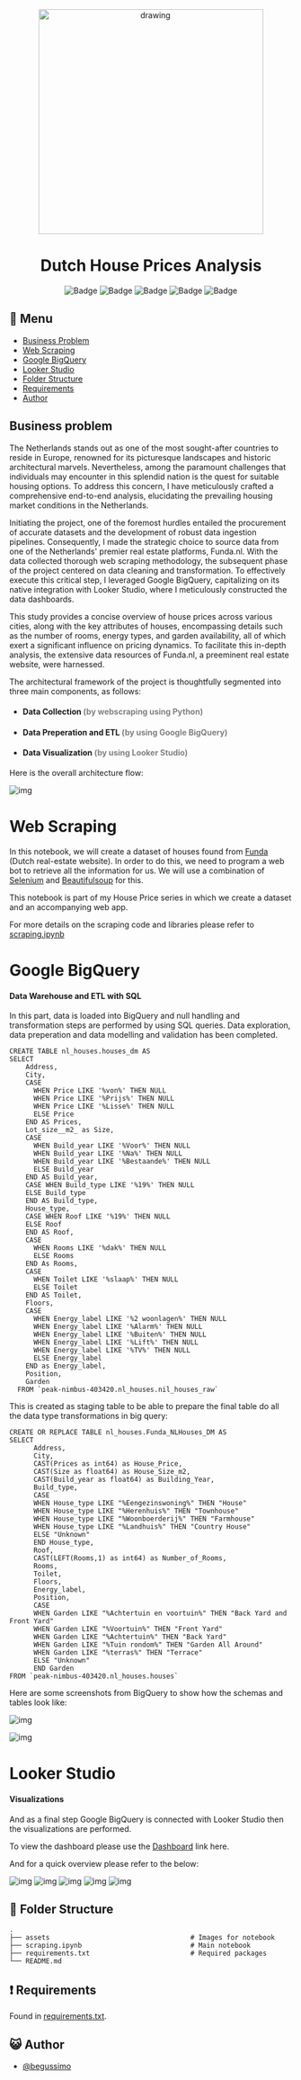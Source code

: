<div align="center">
<img src="assets/DutchHouse.jpeg" alt="drawing" width="400"/> <br />


# Dutch House Prices Analysis 


![Badge](https://img.shields.io/badge/Jupyter-F37626.svg?&style=for-the-badge&logo=Jupyter&logoColor=white)
![Badge](https://img.shields.io/badge/Selenium-43B02A?style=for-the-badge&logo=Selenium&logoColor=white)
![Badge](https://img.shields.io/badge/-BeautifulSoup-informational?style=for-the-badge)
![Badge](https://img.shields.io/badge/Google_BigQuery-8A2BE2?style=for-the-badge&logo=Google%20BigQuery&logoColor=white&color=8A2BE2&cacheSeconds=%234285F4)
![Badge](https://img.shields.io/badge/Looker_Studio-8A2TK2?style=for-the-badge&logo=Looker&logoColor=white&color=%23DE3163&cacheSeconds=%234285F4)

</div>

## :bookmark_tabs: Menu

- [Business Problem](#Business-Problem)
- [Web Scraping](#Web-Scraping)
- [Google BigQuery](#Google-BigQuery)
- [Looker Studio](#Looker-Studio)
- [Folder Structure](#closedbook-results)
- [Requirements](#exclamation-requirements)
- [Author](#smiley_cat-author)

## Business problem


The Netherlands stands out as one of the most sought-after countries to reside in Europe, renowned for its picturesque landscapes and historic architectural marvels. Nevertheless, among the paramount challenges that individuals may encounter in this splendid nation is the quest for suitable housing options. To address this concern, I have meticulously crafted a comprehensive end-to-end analysis, elucidating the prevailing housing market conditions in the Netherlands.

Initiating the project, one of the foremost hurdles entailed the procurement of accurate datasets and the development of robust data ingestion pipelines. Consequently, I made the strategic choice to source data from one of the Netherlands' premier real estate platforms, Funda.nl. With the data collected thorough web scraping methodology, the subsequent phase of the project centered on data cleaning and transformation. To effectively execute this critical step, I leveraged Google BigQuery, capitalizing on its native integration with Looker Studio, where I meticulously constructed the data dashboards.

This study provides a concise overview of house prices across various cities, along with the key attributes of houses, encompassing details such as the number of rooms, energy types, and garden availability, all of which exert a significant influence on pricing dynamics. To facilitate this in-depth analysis, the extensive data resources of Funda.nl, a preeminent real estate website, were harnessed.

The architectural framework of the project is thoughtfully segmented into three main components, as follows:




- #### Data Collection <font color='gray'> (by webscraping using Python) </font>
- #### Data Preperation and ETL <font color='gray'>(by using Google BigQuery) </font>
- #### Data Visualization <font color='gray'>(by using Looker Studio) </font>



Here is the overall architecture flow:


![img](assets/Architecture.png)

# Web Scraping 
In this notebook, we will create a dataset of houses found from [Funda](https://www.funda.nl/) (Dutch real-estate website). In order to do this, we need to program a web bot to retrieve all the information for us. We will use a combination of [Selenium](https://selenium-python.readthedocs.io/) and [Beautifulsoup](https://www.crummy.com/software/BeautifulSoup/bs4/doc/) for this.

This notebook is part of my House Price series in which we create a dataset and an accompanying web app.

For more details on the scraping code and libraries please refer to [scraping.ipynb](/Users/begumkoca/Documents/GitHub/HousePrices__Webscraper/scraping.ipynb)

# Google BigQuery 

#### Data Warehouse and ETL with SQL

In this part, data is loaded into BigQuery and null handling and transformation steps are performed by using SQL queries. Data exploration, data preperation and data modelling and validation has been completed.

```console
CREATE TABLE nl_houses.houses_dm AS
SELECT 
    Address,
    City,
    CASE 
      WHEN Price LIKE '%von%' THEN NULL
      WHEN Price LIKE '%Prijs%' THEN NULL
      WHEN Price LIKE '%Lisse%' THEN NULL
      ELSE Price
    END AS Prices,
    Lot_size__m2_ as Size,
    CASE
      WHEN Build_year LIKE '%Voor%' THEN NULL
      WHEN Build_year LIKE '%Na%' THEN NULL
      WHEN Build_year LIKE '%Bestaande%' THEN NULL
      ELSE Build_year
    END AS Build_year,
    CASE WHEN Build_type LIKE '%19%' THEN NULL
    ELSE Build_type
    END AS Build_type,
    House_type,
    CASE WHEN Roof LIKE '%19%' THEN NULL
    ELSE Roof
    END AS Roof,
    CASE 
      WHEN Rooms LIKE '%dak%' THEN NULL
      ELSE Rooms
    END As Rooms,
    CASE
      WHEN Toilet LIKE '%slaap%' THEN NULL
      ELSE Toilet
    END AS Toilet,
    Floors,
    CASE 
      WHEN Energy_label LIKE '%2 woonlagen%' THEN NULL
      WHEN Energy_label LIKE '%Alarm%' THEN NULL
      WHEN Energy_label LIKE '%Buiten%' THEN NULL
      WHEN Energy_label LIKE '%Lift%' THEN NULL
      WHEN Energy_label LIKE '%TV%' THEN NULL
      ELSE Energy_label
    END as Energy_label,
    Position,
    Garden
  FROM `peak-nimbus-403420.nl_houses.nil_houses_raw`
```


This is created as staging table to be able to prepare the final table do all the data type transformations in big query:



```console
CREATE OR REPLACE TABLE nl_houses.Funda_NLHouses_DM AS
SELECT 
      Address,
      City,
      CAST(Prices as int64) as House_Price,
      CAST(Size as float64) as House_Size_m2,
      CAST(Build_year as float64) as Building_Year,
      Build_type,
      CASE 
      WHEN House_type LIKE "%Eengezinswoning%" THEN "House"
      WHEN House_type LIKE "%Herenhuis%" THEN "Townhouse"
      WHEN House_type LIKE "%Woonboerderij%" THEN "Farmhouse"
      WHEN House_type LIKE "%Landhuis%" THEN "Country House"
      ELSE "Unknown"
      END House_type,
      Roof,
      CAST(LEFT(Rooms,1) as int64) as Number_of_Rooms,
      Rooms,
      Toilet,
      Floors,
      Energy_label,
      Position,
      CASE
      WHEN Garden LIKE "%Achtertuin en voortuin%" THEN "Back Yard and Front Yard"
      WHEN Garden LIKE "%Voortuin%" THEN "Front Yard"
      WHEN Garden LIKE "%Achtertuin%" THEN "Back Yard"
      WHEN Garden LIKE "%Tuin rondom%" THEN "Garden All Around"
      WHEN Garden LIKE "%terras%" THEN "Terrace"
      ELSE "Unknown"
      END Garden
FROM `peak-nimbus-403420.nl_houses.houses` 
```


Here are some screenshots from BigQuery to show how the schemas and tables look like:

![img](assets/Bigquery2.png)

![img](assets/Bigquery1.png)


# Looker Studio 

#### Visualizations

And as a final step Google BigQuery is connected with Looker Studio then the visualizations are performed.

To view the dashboard please use the [Dashboard](https://lookerstudio.google.com/u/0/reporting/9d2a20a9-d89e-4f6e-9f12-8943d33baf5d/page/ukNhD) link here.

And for a quick overview please refer to the below:

![img](assets/Looker1.png)
![img](assets/Looker2.png)
![img](assets/Looker3.png)
![img](assets/Looker4.png)
![img](assets/Looker5.png)




## :open_file_folder: Folder Structure

```
.
├── assets                                   # Images for notebook
├── scraping.ipynb                           # Main notebook
├── requirements.txt                         # Required packages
└── README.md
```

## :exclamation: Requirements

Found in [requirements.txt](/Users/begumkoca/Documents/GitHub/HousePrices__Webscraper/requirements.txt).

## :smiley_cat: Author

- [@begussimo](https://github.com/begussimo)